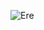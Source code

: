 ![Ere](https://user-images.githubusercontent.com/79882049/223051297-8de71f26-6d83-491c-9899-54f606e25446.jpeg)
